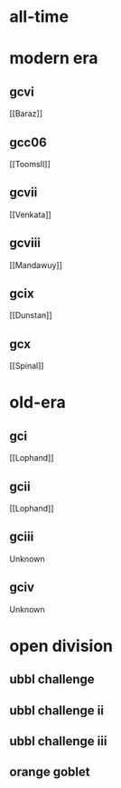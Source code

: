 # all-time

# modern era

## gcvi

[[Baraz]]

## gcc06

[[ToomsII]]

## gcvii

[[Venkata]]

## gcviii

[[Mandawuy]]

## gcix

[[Dunstan]]

## gcx

[[Spinal]]

# old-era

## gci

[[Lophand]]

## gcii

[[Lophand]]

## gciii

Unknown

## gciv

Unknown

# open division

## ubbl challenge

## ubbl challenge ii

## ubbl challenge iii

## orange goblet